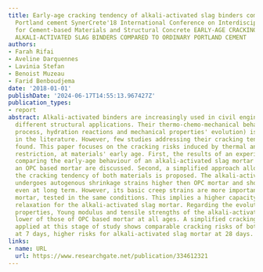 ```yaml
---
title: Early-age cracking tendency of alkali-activated slag binders compared to ordinary
  Portland cement SynerCrete'18 International Conference on Interdisciplinary Approaches
  for Cement-based Materials and Structural Concrete EARLY-AGE CRACKING TENDENCY OF
  ALKALI-ACTIVATED SLAG BINDERS COMPARED TO ORDINARY PORTLAND CEMENT
authors:
- Farah Rifai
- Aveline Darquennes
- Lavinia Stefan
- Benoist Muzeau
- Farid Benboudjema
date: '2018-01-01'
publishDate: '2024-06-17T14:55:13.967427Z'
publication_types:
- report
abstract: Alkali-activated binders are increasingly used in civil engineering for
  different structural applications. Their thermo-chemo-mechanical behaviour (activation
  process, hydration reactions and mechanical properties' evolution) is investigated
  in the literature. However, few studies addressing their cracking tendency can be
  found. This paper focuses on the cracking risks induced by thermal and delayed strains'
  restriction, at materials' early age. First, the results of an experimental campaign
  comparing the early-age behaviour of an alkali-activated slag mortar to that of
  an OPC based mortar are discussed. Second, a simplified approach allowing comparing
  the cracking tendency of both materials is proposed. The alkali-activated mortar
  undergoes autogenous shrinkage strains higher then OPC mortar and showing an increase
  even at long term. However, its basic creep strains are more important than OPC
  mortar, tested in the same conditions. This implies a higher capacity of stress
  relaxation for the alkali-activated slag mortar. Regarding the evolution of mechanical
  properties, Young modulus and tensile strengths of the alkali-activated mortar are
  lower of those of OPC based mortar at all ages. A simplified cracking index comparison
  applied at this stage of study shows comparable cracking risks of both materials
  at 7 days, higher risks for alkali-activated slag mortar at 28 days.
links:
- name: URL
  url: https://www.researchgate.net/publication/334612321
---
```

